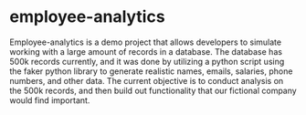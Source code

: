 # employee-analytics

Employee-analytics is a demo project that allows developers to simulate working with a large amount of records in a database. The database has 500k records currently, and it was done by utilizing a python script using the faker python library to generate realistic names, emails, salaries, phone numbers, and other data. The current objective is to conduct analysis on the 500k records, and then build out functionality that our fictional company would find important. 
